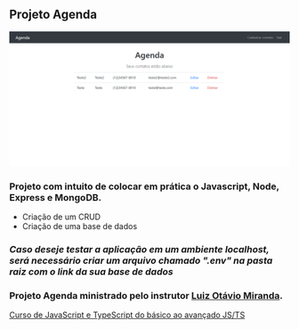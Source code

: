 ## Projeto Agenda

![Tela inicial da Agenda](https://raw.githubusercontent.com/DuzinhoLopes/ProjetoAgenda/main/Home.png)

### Projeto com intuito de colocar em prática o Javascript, Node, Express e MongoDB.

- Criação de um CRUD
- Criação de uma base de dados

### *Caso deseje testar a aplicação em um ambiente localhost, será necessário criar um arquivo chamado ".env" na pasta raiz com o link da sua base de dados*

### Projeto Agenda ministrado pelo instrutor [Luiz Otávio Miranda](https://www.udemy.com/user/luiz-otavio-miranda/).

[Curso de JavaScript e TypeScript do básico ao avançado JS/TS](https://www.udemy.com/course/curso-de-javascript-moderno-do-basico-ao-avancado/)
